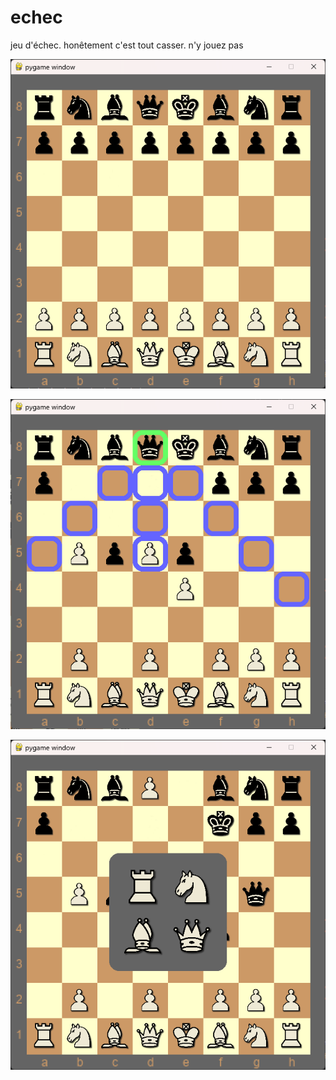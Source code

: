 # echec

jeu d'échec. honêtement c'est tout casser. n'y jouez pas

![alt text](https://github.com/Hyrhoo/echec/blob/main/img/Capture%20d’écran%202023-02-07%20220202.png)

![alt text](https://github.com/Hyrhoo/echec/blob/main/img/Capture%20d’écran%202023-02-07%20220238.png)

![alt text](https://github.com/Hyrhoo/echec/blob/main/img/Capture%20d’écran%202023-02-07%20220321.png)
